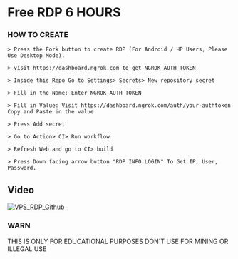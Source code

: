 
# Free RDP 6 HOURS



### HOW TO CREATE
```
> Press the Fork button to create RDP (For Android / HP Users, Please Use Desktop Mode).

> visit https://dashboard.ngrok.com to get NGROK_AUTH_TOKEN

> Inside this Repo Go to Settings> Secrets> New repository secret

> Fill in the Name: Enter NGROK_AUTH_TOKEN

> Fill in Value: Visit https://dashboard.ngrok.com/auth/your-authtoken Copy and Paste in the value

> Press Add secret 

> Go to Action> CI> Run workflow

> Refresh Web and go to CI> build

> Press Down facing arrow button "RDP INFO LOGIN" To Get IP, User, Password.
```
## Video
[![VPS_RDP_Github](https://www.youtube.com/s/desktop/f7d4cb0d/img/favicon_144x144.png)](https://youtu.be/H-cbUgKNeI8)
### WARN
THIS IS ONLY FOR EDUCATIONAL PURPOSES DON'T USE FOR MINING OR ILLEGAL USE
